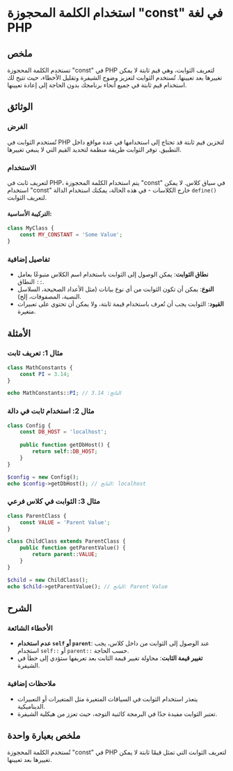<!--
Meta Description: # استخدام الكلمة المحجوزة "const" في لغة PHP ## ملخص تستخدم الكلمة المحجوزة "const" في PHP لتعريف الثوابت، وهي قيم ثابتة لا يمكن تغييرها بعد تعيينها. ...
Meta Keywords: الثوابت, استخدام, const, php, يمكن
-->

# استخدام الكلمة المحجوزة "const" في لغة PHP

## ملخص
تستخدم الكلمة المحجوزة "const" في PHP لتعريف الثوابت، وهي قيم ثابتة لا يمكن تغييرها بعد تعيينها. تُستخدم الثوابت لتعزيز وضوح الشيفرة وتقليل الأخطاء، حيث تتيح لك استخدام قيم ثابتة في جميع أنحاء برنامجك بدون الحاجة إلى إعادة تعيينها.

## الوثائق
### الغرض
تُستخدم الثوابت في PHP لتخزين قيم ثابتة قد تحتاج إلى استخدامها في عدة مواقع داخل التطبيق. توفر الثوابت طريقة منظمة لتحديد القيم التي لا ينبغي تغييرها.

### الاستخدام
لتعريف ثابت في PHP، يتم استخدام الكلمة المحجوزة "const" في سياق كلاس. لا يمكن استخدام "const" خارج الكلاسات - في هذه الحالة، يمكنك استخدام الدالة `define()` لتعريف الثوابت. 

#### التركيبة الأساسية:
```php
class MyClass {
    const MY_CONSTANT = 'Some Value';
}
```

### تفاصيل إضافية
- **نطاق الثوابت**: يمكن الوصول إلى الثوابت باستخدام اسم الكلاس متبوعًا بعامل النطاق `::`.
- **النوع**: يمكن أن تكون الثوابت من أي نوع بيانات (مثل الأعداد الصحيحة، السلاسل النصية، المصفوفات، إلخ).
- **القيود**: الثوابت يجب أن تُعرف باستخدام قيمة ثابتة، ولا يمكن أن تحتوي على تعبيرات متغيرة.

## الأمثلة
### مثال 1: تعريف ثابت
```php
class MathConstants {
    const PI = 3.14;
}

echo MathConstants::PI; // الناتج: 3.14
```

### مثال 2: استخدام ثابت في دالة
```php
class Config {
    const DB_HOST = 'localhost';
    
    public function getDbHost() {
        return self::DB_HOST;
    }
}

$config = new Config();
echo $config->getDbHost(); // الناتج: localhost
```

### مثال 3: الثوابت في كلاس فرعي
```php
class ParentClass {
    const VALUE = 'Parent Value';
}

class ChildClass extends ParentClass {
    public function getParentValue() {
        return parent::VALUE;
    }
}

$child = new ChildClass();
echo $child->getParentValue(); // الناتج: Parent Value
```

## الشرح
### الأخطاء الشائعة
- **عدم استخدام `self` أو `parent`**: عند الوصول إلى الثوابت من داخل كلاس، يجب استخدام `self::` أو `parent::` حسب الحاجة.
- **تغيير قيمة الثابت**: محاولة تغيير قيمة الثابت بعد تعريفها ستؤدي إلى خطأ في الشيفرة. 

### ملاحظات إضافية
- يتعذر استخدام الثوابت في السياقات المتغيرة مثل المتغيرات أو التعبيرات الديناميكية.
- تعتبر الثوابت مفيدة جدًا في البرمجة كائنية التوجه، حيث تعزز من هيكلية الشيفرة.

## ملخص بعبارة واحدة
تُستخدم الكلمة المحجوزة "const" في PHP لتعريف الثوابت التي تمثل قيمًا ثابتة لا يمكن تغييرها بعد تعيينها.